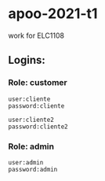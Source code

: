 # apoo-2021-t1

work for ELC1108

## Logins:

### Role: customer
```
user:cliente
password:cliente
```
```
user:cliente2
password:cliente2
```

### Role: admin
```
user:admin
password:admin
```